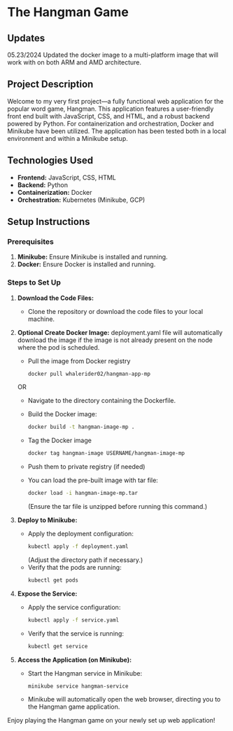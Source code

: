 # The Hangman Game

## Updates
05.23/2024 
Updated the docker image to a multi-platform image that will work with on both ARM and AMD architecture.

## Project Description

Welcome to my very first project—a fully functional web application for the popular word game, Hangman. This application features a user-friendly front end built with JavaScript, CSS, and HTML, and a robust backend powered by Python. For containerization and orchestration, Docker and Minikube have been utilized. The application has been tested both in a local environment and within a Minikube setup.

## Technologies Used

- **Frontend:** JavaScript, CSS, HTML
- **Backend:** Python
- **Containerization:** Docker
- **Orchestration:** Kubernetes (Minikube, GCP)

## Setup Instructions

### Prerequisites

1. **Minikube:** Ensure Minikube is installed and running.
2. **Docker:** Ensure Docker is installed and running.

### Steps to Set Up

1. **Download the Code Files:**
   - Clone the repository or download the code files to your local machine.

2. **Optional** **Create Docker Image:**
   deployment.yaml file will automatically download the image if the image is not already present on the node where the pod is scheduled.
   - Pull the image from Docker registry
     ```bash
     docker pull whalerider02/hangman-app-mp
     ```
   OR
   - Navigate to the directory containing the Dockerfile.
   - Build the Docker image:
     ```bash
     docker build -t hangman-image-mp .
     ```
   - Tag the Docker image
     ```bash
     docker tag hangman-image USERNAME/hangman-image-mp
     ```
   - Push them to private registry (if needed)
     
     
   - You can load the pre-built image with tar file:
     ```bash
     docker load -i hangman-image-mp.tar
     ```
     (Ensure the tar file is unzipped before running this command.)
     
4. **Deploy to Minikube:**
   - Apply the deployment configuration:
     ```bash
     kubectl apply -f deployment.yaml
     ```
     (Adjust the directory path if necessary.)
   - Verify that the pods are running:
     ```bash
     kubectl get pods
     ```

5. **Expose the Service:**
   - Apply the service configuration:
     ```bash
     kubectl apply -f service.yaml
     ```
   - Verify that the service is running:
     ```bash
     kubectl get service
     ```

6. **Access the Application (on Minikube):**
   - Start the Hangman service in Minikube:
     ```bash
     minikube service hangman-service
     ```
   - Minikube will automatically open the web browser, directing you to the Hangman game application.

Enjoy playing the Hangman game on your newly set up web application!
